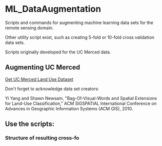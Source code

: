 # ML_DataAugmentation

Scripts and commands for augmenting machine learning data sets for the remote sensing domain.

Other utility script exist, such as creating 5-fold or 10-fold cross validation data sets.

Scripts originally developed for the UC Merced data.

## Augmenting UC Merced

[Get UC Merced Land Use Dataset](http://vision.ucmerced.edu/datasets/landuse.html)

Don't forget to acknowledge data set creators:

Yi Yang and Shawn Newsam, "Bag-Of-Visual-Words and Spatial Extensions for Land-Use Classification," ACM SIGSPATIAL International Conference on Advances in Geographic Information Systems (ACM GIS), 2010. 


## Use the scripts:

### Structure of resulting cross-fo

